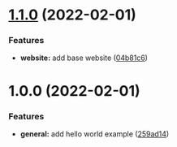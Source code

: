 # [1.1.0](https://github.com/ollyrowe/algorithms/compare/v1.0.0...v1.1.0) (2022-02-01)


### Features

* **website:** add base website ([04b81c6](https://github.com/ollyrowe/algorithms/commit/04b81c6d049f59f05422325f7b2e439ca835ad8e))

# 1.0.0 (2022-02-01)


### Features

* **general:** add hello world example ([259ad14](https://github.com/ollyrowe/algorithms/commit/259ad14f08e494382a4aabfdb5ffd74e564403dd))
